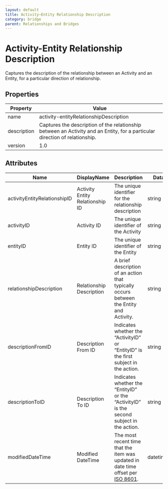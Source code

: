 ```yaml
---
layout: default
title: Activity–Entity Relationship Description
category: bridge
parent: Relationships and Bridges
---
```


# Activity-Entity Relationship Description

Captures the description of the relationship between an Activity and an Entity, for a particular direction of relationship.

## Properties

| Property    | Value                                                        |
| ----------- | ------------------------------------------------------------ |
| name        | activity-entityRelationshipDescription                       |
| description | Captures the description of the relationship between an Activity and an Entity, for a particular direction of relationship. |
| version     | 1.0                                                          |

## Attributes 

| Name         | DisplayName   | Description                           | DataType | Required? | isNullable |
| ------------ | ------------- | ------------------------------------- | -------- | --------- | ---------- |
| activityEntityRelationshipID | Activity Entity Relationship ID | The unique identifier for the relationship description | string | yes | false |
| activityID   | Activity ID   | The unique identifier of the Activity | string   | yes       | false      |
| entityID | Entity ID | The unique identifier of the Entity                          | string   | yes       | false      |
| relationshipDescription | Relationship Description | A brief description of an action that typically occurs between the Entity and Activity. | string | yes | false |
| descriptionFromID | Description From ID | Indicates whether the “ActivityID” or “EntityID” is the first subject in the action. | string | no | true |
| descriptionToID | Description To ID | Indicates whether the “EntityID” or the “ActivityID” is the second subject in the action. | string | no | true |
| modifiedDateTime             | Modified DateTime               | The most recent time that the item was updated in date time offset per [ISO 8601](https://www.wikipedia.org/wiki/ISO_8601). | datetimeoffset | no        | true       |

